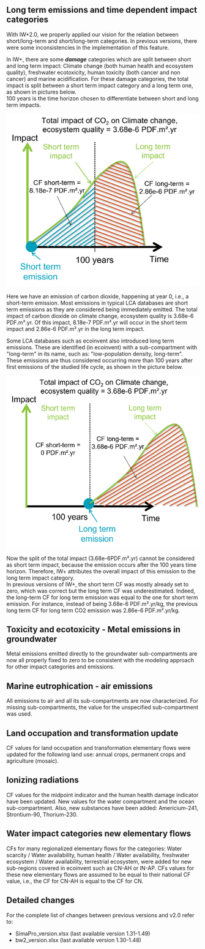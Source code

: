 ## Long term emissions and time dependent impact categories
With IW+2.0, we properly applied our vision for the relation between short/long-term and short/long-term categories. In 
previous versions, there were some inconsistencies in the implementation of this feature.

In IW+, there are some **_damage_** categories which are split between short and long term impact: Climate change (both human health
and ecosystem quality), freshwater ecotoxicity, human toxicity (both cancer and non cancer) and marine acidification.
For these damage categories, the total impact is split between a short term impact category and a long term one, as shown 
in pictures below. <br> 100 years is the time horizon chosen to differentiate between short and long term impacts.

<p align="center">
  <img src="images/ST_emissions.png" />
</p>

Here we have an emission of carbon dioxide, happening at year 0, i.e., a short-term emission. Most emissions in typical 
LCA databases are short term emissions as they are considered being immediately emitted. The total impact of carbon 
dioxide on climate change, ecosystem quality is 3.68e-6 PDF.m².yr. Of this impact, 8.18e-7 PDF.m².yr will occur in 
the short term impact and 2.86e-6 PDF.m².yr in the long term impact.

Some LCA databases such as ecoinvent also introduced long term emissions. These are identified (in ecoinvent) with
a sub-compartment with "long-term" in its name, such as: "low-population density, long-term". These emissions are thus 
considered occurring more than 100 years after first emissions of the studied life cycle, as shown in the picture below.

<p align="center">
  <img src="images/LT_emissions.png" />
</p>

Now the split of the total impact (3.68e-6PDF.m².yr) cannot be considered as short term impact, because the emission occurs 
after the 100 years time horizon. Therefore, IW+ attributes the overall impact of this emission to the long term impact category.
<br> In previous versions of IW+, the short term CF was mostly already set to zero, which was correct but the long term 
CF was underestimated. Indeed, the long-term CF for long term emission was equal to the one for short term emission. 
For instance, instead of being 3.68e-6 PDF.m².yr/kg, the previous long term CF for long term CO2 emission was 2.86e-6 PDF.m².yr/kg.

## Toxicity and ecotoxicity - Metal emissions in groundwater
Metal emissions emitted directly to the groundwater sub-compartments are now all properly fixed to zero to be consistent
with the modeling approach for other impact categories and emissions.

## Marine eutrophication - air emissions
All emissions to air and all its sub-compartments are now characterized. For missing sub-compartments,
the value for the unspecified sub-compartment was used.

## Land occupation and transformation update
CF values for land occupation and transformation elementary flows were updated for the following land use: annual crops,
permanent crops and agriculture (mosaic).

## Ionizing radiations
CF values for the midpoint indicator and the human health damage indicator have been updated. New values for the water
compartment and the ocean sub-compartment. Also, new substances have been added: Americium-241, Strontium-90, Thorium-230.

## Water impact categories new elementary flows
CFs for many regionalized elementary flows for the categories: Water scarcity / Water availability, human health / Water availability, 
freshwater ecosystem / Water availability, terrestrial ecosystem, were added for new sub-regions covered in ecoinvent such as CN-AH or
IN-AP. CFs values for these new elementary flows are assumed to be equal to their national CF value, i.e., the CF for 
CN-AH is equal to the CF for CN.

## Detailed changes
For the complete list of changes between previous versions and v2.0 refer to:
- SimaPro_version.xlsx (last available version 1.31-1.49)
- bw2_version.xlsx (last available version 1.30-1.48)
